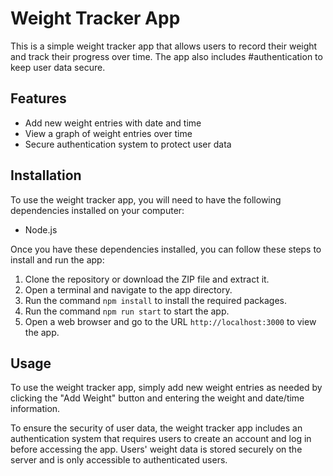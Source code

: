 # Weight Tracker App

This is a simple weight tracker app that allows users to record their weight and track their progress over time. The app also includes #authentication to keep user data secure.

## Features

- Add new weight entries with date and time
- View a graph of weight entries over time
- Secure authentication system to protect user data

## Installation

To use the weight tracker app, you will need to have the following dependencies installed on your computer:

- Node.js

Once you have these dependencies installed, you can follow these steps to install and run the app:

1. Clone the repository or download the ZIP file and extract it.
2. Open a terminal and navigate to the app directory.
3. Run the command `npm install` to install the required packages.
4. Run the command `npm run start` to start the app.
5. Open a web browser and go to the URL `http://localhost:3000` to view the app.

## Usage

To use the weight tracker app, simply add new weight entries as needed by clicking the "Add Weight" button and entering the weight and date/time information.


To ensure the security of user data, the weight tracker app includes an authentication system that requires users to create an account and log in before accessing the app. Users' weight data is stored securely on the server and is only accessible to authenticated users.


